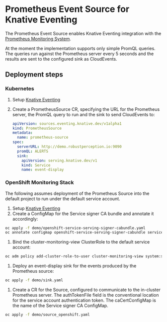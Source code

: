 # Prometheus Event Source for Knative Eventing

The Prometheus Event Source enables Knative Eventing integration with the
[Prometheus Monitoring System](https://prometheus.io/).

At the moment the implementation supports only simple PromQL queries. The
queries run against the Prometheus server every 5 seconds and the results are
sent to the configured sink as CloudEvents.

## Deployment steps

### Kubernetes

1. Setup [Knative Eventing](../DEVELOPMENT.md)
1. Create a PrometheusSource CR, specifying the URL for the Prometheus server,
   the PromQL query to run and the sink to send CloudEvents to:

   ```yaml
   apiVersion: sources.eventing.knative.dev/v1alpha1
   kind: PrometheusSource
   metadata:
     name: prometheus-source
   spec:
     serverURL: http://demo.robustperception.io:9090
     promQL: ALERTS
     sink:
       apiVersion: serving.knative.dev/v1
       kind: Service
       name: event-display
   ```

### OpenShift Monitoring Stack

The following assumes deployment of the Prometheus Source into the default project to run
under the default service account.

1. Setup [Knative Eventing](../DEVELOPMENT.md)
1. Create a ConfigMap for the Service signer CA bundle and annotate it
   accordingly:

``` bash
oc apply -f demo/openshift-service-serving-signer-cabundle.yaml
oc annotate configmap openshift-service-serving-signer-cabundle service.beta.openshift.io/inject-cabundle=true
```

1. Bind the cluster-monitoring-view ClusterRole to the default service account:

``` bash
oc adm policy add-cluster-role-to-user cluster-monitoring-view system:serviceaccount:default:default
```

1. Deploy an event-display sink for the events produced by the Prometheus source:

``` bash
oc apply -f demo/sink.yaml
```

1. Create a CR for the Source, configured to communicate to the in-cluster
   Prometheus server. The authTokenFile field is the conventional location
   for the service account authentication token. The caCertConfigMap is the
   name of the Service signer CA ConfigMap.

``` bash
oc apply -f demo/source_openshift.yaml
```
